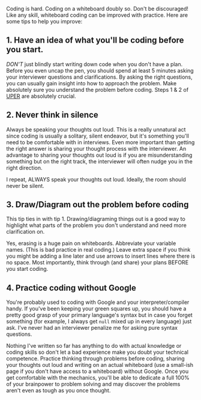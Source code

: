 Coding is hard. Coding on a whiteboard doubly so. Don't be discouraged! Like any skill, whiteboard coding can be improved with practice. Here are some tips to help you improve:

## 1. Have an idea of what you'll be coding before you start. 
*_DON'T_* just blindly start writing down code when you don't have a plan. Before you even uncap the pen, you should spend at least 5 minutes asking your interviewer questions and clarifications. By asking the right questions, you can usually gain insight into how to approach the problem. Make absolutely sure you understand the problem before coding. Steps 1 & 2 of [UPER](https://github.com/LambdaSchool/CS-Wiki/wiki/Polya%27s-Problem-Solving-Techniques) are absolutely crucial.

## 2. Never think in silence
Always be speaking your thoughts out loud. This is a really unnatural act since coding is usually a solitary, silent endeavor, but it's something you'll need to be comfortable with in interviews. Even more important than getting the right answer is sharing your thought process with the interviewer. An advantage to sharing your thoughts out loud is if you are misunderstanding something but on the right track, the interviewer will often nudge you in the right direction.

I repeat, ALWAYS speak your thoughts out loud. Ideally, the room should never be silent.

## 3. Draw/Diagram out the problem before coding
This tip ties in with tip 1. Drawing/diagraming things out is a good way to highlight what parts of the problem you don't understand and need more clarification on. 

Yes, erasing is a huge pain on whiteboards. Abbreviate your variable names. (This is bad practice in real coding.) Leave extra space if you think you might be adding a line later and use arrows to insert lines where there is no space. Most importantly, think through (and share) your plans BEFORE you start coding.

## 4. Practice coding without Google
You're probably used to coding with Google and your interpreter/compiler handy. If you've been keeping your green squares up, you should have a pretty good grasp of your primary language's syntax but in case you forget something (for example, I always get `null` mixed up in every language) just ask. I've never had an interviewer penalize me for asking pure syntax questions.

Nothing I've written so far has anything to do with actual knowledge or coding skills so don't let a bad experience make you doubt your technical competence. Practice thinking through problems before coding, sharing your thoughts out loud and writing on an actual whiteboard (use a small-ish page if you don't have access to a whiteboard) without Google. Once you get comfortable with the mechanics, you'll be able to dedicate a full 100% of your brainpower to problem solving and may discover the problems aren't even as tough as you once thought.